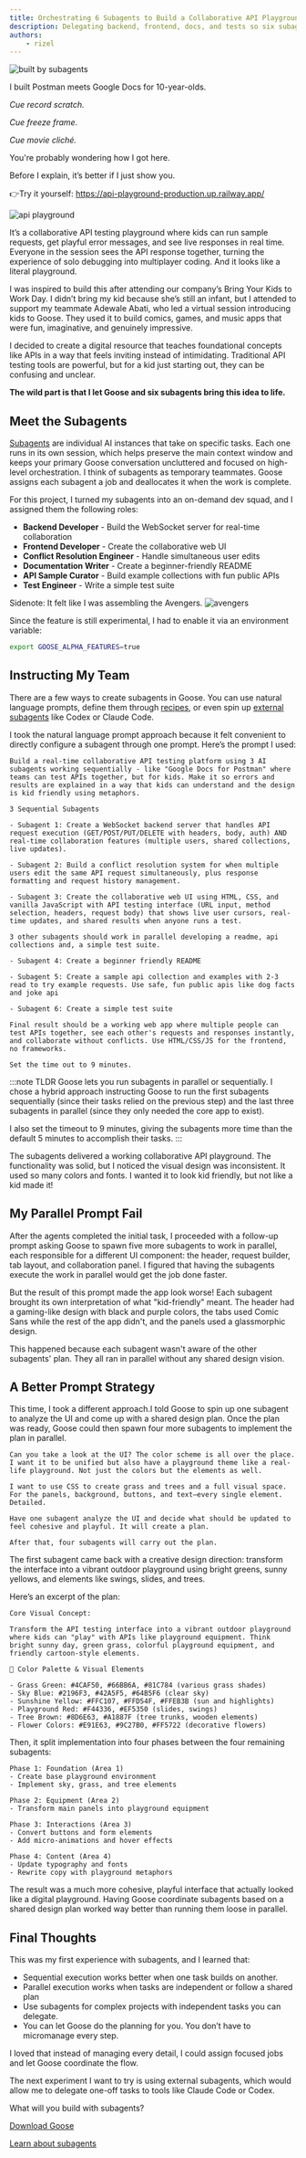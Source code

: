 ```yaml
---
title: Orchestrating 6 Subagents to Build a Collaborative API Playground for Kids
description: Delegating backend, frontend, docs, and tests so six subagents could build collaborative API tool for kids
authors: 
    - rizel
---
```


![built by subagents](built-by-subagents.png)

I built Postman meets Google Docs for 10-year-olds.

*Cue record scratch.*

*Cue freeze frame.*

*Cue movie cliché.*

You're probably wondering how I got here.


<!--truncate-->

Before I explain, it’s better if I just show you.

👉Try it yourself: https://api-playground-production.up.railway.app/ 

![api playground](api-playground.png)

It’s a collaborative API testing playground where kids can run sample requests, get playful error messages, and see live responses in real time. Everyone in the session sees the API response together, turning the experience of solo debugging into multiplayer coding. And it looks like a literal playground.

I was inspired to build this after attending our company’s Bring Your Kids to Work Day. I didn’t bring my kid because she’s still an infant, but I attended to support my teammate Adewale Abati, who led a virtual session introducing kids to Goose. They used it to build comics, games, and music apps that were fun, imaginative, and genuinely impressive.

I decided to create a digital resource that teaches foundational concepts like APIs in a way that feels inviting instead of intimidating. Traditional API testing tools are powerful, but for a kid just starting out, they can be confusing and unclear.

**The wild part is that I let Goose and six subagents bring this idea to life.**

## Meet the Subagents

[Subagents](/docs/experimental/subagents) are individual AI instances that take on specific tasks. Each one runs in its own session, which helps preserve the main context window and keeps your primary Goose conversation uncluttered and focused on high-level orchestration. I think of subagents as temporary teammates. Goose assigns each subagent a job and deallocates it when the work is complete.

For this project, I turned my subagents into an on-demand dev squad, and I assigned them the following roles:

* **Backend Developer** - Build the WebSocket server for real-time collaboration  
* **Frontend Developer** - Create the collaborative web UI  
* **Conflict Resolution Engineer** - Handle simultaneous user edits  
* **Documentation Writer** - Create a beginner-friendly README  
* **API Sample Curator** - Build example collections with fun public APIs  
* **Test Engineer** - Write a simple test suite

Sidenote: It felt like I was assembling the Avengers.
![avengers](avengers.gif)

Since the feature is still experimental, I had to enable it via an environment variable:

```bash
export GOOSE_ALPHA_FEATURES=true  
```

## Instructing My Team

There are a few ways to create subagents in Goose. You can use natural language prompts, define them through [recipes](/docs/guides/recipes/), or even spin up [external subagents](/docs/experimental/subagents/#external-subagents) like Codex or Claude Code.

I took the natural language prompt approach because it felt convenient to directly configure a subagent through one prompt. Here’s the prompt I used:
  
```
Build a real-time collaborative API testing platform using 3 AI subagents working sequentially - like "Google Docs for Postman" where teams can test APIs together, but for kids. Make it so errors and results are explained in a way that kids can understand and the design is kid friendly using metaphors. 

3 Sequential Subagents 

- Subagent 1: Create a WebSocket backend server that handles API request execution (GET/POST/PUT/DELETE with headers, body, auth) AND real-time collaboration features (multiple users, shared collections, live updates). 

- Subagent 2: Build a conflict resolution system for when multiple users edit the same API request simultaneously, plus response formatting and request history management. 

- Subagent 3: Create the collaborative web UI using HTML, CSS, and vanilla JavaScript with API testing interface (URL input, method selection, headers, request body) that shows live user cursors, real-time updates, and shared results when anyone runs a test. 

3 other subagents should work in parallel developing a readme, api collections and, a simple test suite. 

- Subagent 4: Create a beginner friendly README

- Subagent 5: Create a sample api collection and examples with 2-3 read to try example requests. Use safe, fun public apis like dog facts and joke api

- Subagent 6: Create a simple test suite 

Final result should be a working web app where multiple people can test APIs together, see each other's requests and responses instantly, and collaborate without conflicts. Use HTML/CSS/JS for the frontend, no frameworks. 

Set the time out to 9 minutes.
```

:::note TLDR
Goose lets you run subagents in parallel or sequentially. I chose a hybrid approach instructing Goose to run the first subagents sequentially (since their tasks relied on the previous step) and the last three subagents in parallel (since they only needed the core app to exist). 

I also set the timeout to 9 minutes, giving the subagents more time than the default 5 minutes to accomplish their tasks.
:::
 
The subagents delivered a working collaborative API playground.  The functionality was solid, but I noticed the visual design was inconsistent. It used so many colors and fonts. I wanted it to look kid friendly, but not like a kid made it!

## My Parallel Prompt Fail

After the agents completed the initial task, I proceeded with a follow-up prompt asking Goose to spawn five more subagents to work in parallel, each responsible for a different UI component: the header, request builder, tab layout, and collaboration panel. I figured that having the subagents execute the work in parallel would get the job done faster.

But the result of this prompt made the app look worse! Each subagent brought its own interpretation of what "kid-friendly" meant. The header had a gaming-like design with black and purple colors, the tabs used Comic Sans while the rest of the app didn't, and the panels used a glassmorphic design. 

This happened because each subagent wasn't aware of the other subagents' plan. They all ran in parallel without any shared design vision.

## A Better Prompt Strategy

This time, I took a different approach.I told Goose to spin up one subagent to analyze the UI and come up with a shared design plan. Once the plan was ready, Goose could then spawn four more subagents to implement the plan in parallel.

```
Can you take a look at the UI? The color scheme is all over the place. I want it to be unified but also have a playground theme like a real-life playground. Not just the colors but the elements as well.

I want to use CSS to create grass and trees and a full visual space. For the panels, background, buttons, and text—every single element. Detailed.

Have one subagent analyze the UI and decide what should be updated to feel cohesive and playful. It will create a plan.

After that, four subagents will carry out the plan.
```

The first subagent came back with a creative design direction: transform the interface into a vibrant outdoor playground using bright greens, sunny yellows, and elements like swings, slides, and trees.

Here’s an excerpt of the plan:

```
Core Visual Concept:

Transform the API testing interface into a vibrant outdoor playground where kids can "play" with APIs like playground equipment. Think bright sunny day, green grass, colorful playground equipment, and friendly cartoon-style elements.

🎨 Color Palette & Visual Elements

- Grass Green: #4CAF50, #66BB6A, #81C784 (various grass shades)
- Sky Blue: #2196F3, #42A5F5, #64B5F6 (clear sky)
- Sunshine Yellow: #FFC107, #FFD54F, #FFEB3B (sun and highlights)
- Playground Red: #F44336, #EF5350 (slides, swings)
- Tree Brown: #8D6E63, #A1887F (tree trunks, wooden elements)
- Flower Colors: #E91E63, #9C27B0, #FF5722 (decorative flowers)
```

Then, it split implementation into four phases between the four remaining subagents:

```
Phase 1: Foundation (Area 1)
- Create base playground environment
- Implement sky, grass, and tree elements

Phase 2: Equipment (Area 2)
- Transform main panels into playground equipment

Phase 3: Interactions (Area 3)
- Convert buttons and form elements
- Add micro-animations and hover effects

Phase 4: Content (Area 4)
- Update typography and fonts
- Rewrite copy with playground metaphors
```

The result was a much more cohesive, playful interface that actually looked like a digital playground. Having Goose coordinate subagents based on a shared design plan worked way better than running them loose in parallel.

## Final Thoughts

This was my first experience with subagents, and I learned that:

* Sequential execution works better when one task builds on another.   
* Parallel execution works when tasks are independent or follow a shared plan  
* Use subagents for complex projects with independent tasks you can delegate.  
* You can let Goose do the planning for you. You don’t have to micromanage every step.

I loved that instead of managing every detail, I could assign focused jobs and let Goose coordinate the flow. 

The next experiment I want to try is using external subagents, which would allow me to delegate one-off tasks to tools like Claude Code or Codex.

What will you build with subagents?

[Download Goose](/)

[Learn about subagents](/docs/experimental/subagents)

<head>
  <meta property="og:title" content="Orchestrating 6 Subagents to Build a Collaborative API Playground for Kids" />
  <meta property="og:type" content="article" />
  <meta property="og:url" content="https://block.github.io/goose/blog/2025/03/06/goose-tips" />
  <meta property="og:description" content="Delegating backend, frontend, docs, and tests so six subagents could build collaborative API tool for kids." />
  <meta property="og:image" content="https://block.github.io/goose/assets/images/built-by-subagents-869a01d4b147ebdb54334dcc22dc521e.png" />
  <meta name="twitter:card" content="summary_large_image" />
  <meta property="twitter:domain" content="block.github.io/goose" />
  <meta name="twitter:title" content="Orchestrating 6 Subagents to Build a Collaborative API Playground for Kids" />
  <meta name="twitter:description" content="Delegating backend, frontend, docs, and tests so six subagents could build collaborative API tool for kids." />
  <meta name="twitter:image" content="https://block.github.io/goose/assets/images/built-by-subagents-869a01d4b147ebdb54334dcc22dc521e.png" />
</head>
